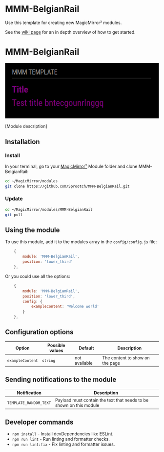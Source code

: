 # MMM-BelgianRail
Use this template for creating new MagicMirror² modules.

See the [wiki page](https://github.com/sprootch/MMM-BelgianRail/wiki) for an in depth overview of how to get started.

# MMM-BelgianRail

![Example of MMM-BelgianRail](./example_1.png)

[Module description]

## Installation

### Install

In your terminal, go to your [MagicMirror²][mm] Module folder and clone MMM-BelgianRail:

```bash
cd ~/MagicMirror/modules
git clone https://github.com/Sprootch/MMM-BelgianRail.git
```

### Update

```bash
cd ~/MagicMirror/modules/MMM-BelgianRail
git pull
```

## Using the module

To use this module, add it to the modules array in the `config/config.js` file:

```js
    {
        module: 'MMM-BelgianRail',
        position: 'lower_third'
    },
```

Or you could use all the options:

```js
    {
        module: 'MMM-BelgianRail',
        position: 'lower_third',
        config: {
            exampleContent: 'Welcome world'
        }
    },
```

## Configuration options

Option|Possible values|Default|Description
------|------|------|-----------
`exampleContent`|`string`|not available|The content to show on the page

## Sending notifications to the module

Notification|Description
------|-----------
`TEMPLATE_RANDOM_TEXT`|Payload must contain the text that needs to be shown on this module

## Developer commands

- `npm install` - Install devDependencies like ESLint.
- `npm run lint` - Run linting and formatter checks.
- `npm run lint:fix` - Fix linting and formatter issues.

[mm]: https://github.com/MagicMirrorOrg/MagicMirror
